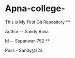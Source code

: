 # Apna-college-
This is My First Git Repository **

Author -- Sandy Bana 

Id -- Sspanwar-752 **

Pass - Sandy@123 
